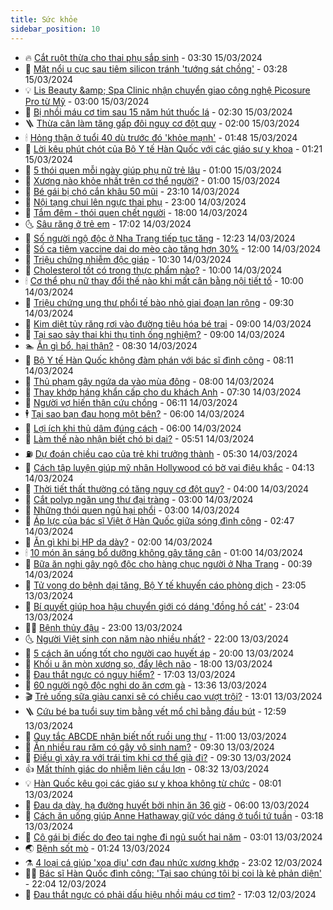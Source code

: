 ```yaml
---
title: Sức khỏe
sidebar_position: 10
---
```


<!-- vnexpress-suc-khoe:START -->
- 🔥 [Cắt ruột thừa cho thai phụ sắp sinh](https://vnexpress.net/cat-ruot-thua-cho-thai-phu-sap-sinh-4722237.html) - 03:30 15/03/2024
- 🥰 [Mặt nổi u cục sau tiêm silicon tránh &#39;tướng sát chồng&#39;](https://vnexpress.net/mat-noi-u-cuc-sau-tiem-silicon-tranh-tuong-sat-chong-4722525.html) - 03:28 15/03/2024
- 💡 [Lis Beauty &amp;amp; Spa Clinic nhận chuyển giao công nghệ Picosure Pro từ Mỹ](https://vnexpress.net/lis-beauty-spa-clinic-nhan-chuyen-giao-cong-nghe-picosure-pro-tu-my-4722370.html) - 03:00 15/03/2024
- 🤗 [Bị nhồi máu cơ tim sau 15 năm hút thuốc lá](https://vnexpress.net/bi-nhoi-mau-co-tim-sau-15-nam-hut-thuoc-la-4722546.html) - 02:30 15/03/2024
- 🪜 [Thừa cân làm tăng gấp đôi nguy cơ đột quỵ](https://vnexpress.net/thua-can-lam-tang-gap-doi-nguy-co-dot-quy-4722338.html) - 02:00 15/03/2024
- 🕯 [Hỏng thận ở tuổi 40 dù trước đó &#39;khỏe mạnh&#39;](https://vnexpress.net/hong-than-o-tuoi-40-du-truoc-do-khoe-manh-4722229.html) - 01:48 15/03/2024
- 🤭 [Lời kêu phút chót của Bộ Y tế Hàn Quốc với các giáo sư y khoa](https://vnexpress.net/loi-keu-phut-chot-cua-bo-y-te-han-quoc-voi-cac-giao-su-y-khoa-4722566.html) - 01:21 15/03/2024
- 👀 [5 thói quen mỗi ngày giúp phụ nữ trẻ lâu](https://vnexpress.net/5-thoi-quen-moi-ngay-giup-phu-nu-tre-lau-4722381.html) - 01:00 15/03/2024
- 🌋 [Xương nào khỏe nhất trên cơ thể người?](https://vnexpress.net/xuong-nao-khoe-nhat-tren-co-the-nguoi-4722356.html) - 01:00 15/03/2024
- 🫶 [Bé gái bị chó cắn khâu 50 mũi](https://vnexpress.net/be-gai-bi-cho-can-khau-50-mui-4722454.html) - 23:10 14/03/2024
- 🦆 [Nội tạng chui lên ngực thai phụ](https://vnexpress.net/noi-tang-chui-len-nguc-thai-phu-4722316.html) - 23:00 14/03/2024
- 🚀 [Tắm đêm - thói quen chết người](https://vnexpress.net/tam-dem-thoi-quen-chet-nguoi-4722058.html) - 18:00 14/03/2024
- 🌜 [Sâu răng ở trẻ em](https://vnexpress.net/sau-rang-o-tre-em-4721188.html) - 17:02 14/03/2024
- 🧰 [Số người ngộ độc ở Nha Trang tiếp tục tăng](https://vnexpress.net/so-nguoi-ngo-doc-nghi-do-an-com-ga-o-nha-trang-tiep-tuc-tang-4722420.html) - 12:23 14/03/2024
- 💫 [Số ca tiêm vaccine dại do mèo cào tăng hơn 30%](https://vnexpress.net/so-ca-tiem-vaccine-dai-do-meo-cao-tang-hon-30-4722405.html) - 12:00 14/03/2024
- 🌝 [Triệu chứng nhiễm độc giáp](https://vnexpress.net/trieu-chung-nhiem-doc-giap-4720451.html) - 10:30 14/03/2024
- 🗽 [Cholesterol tốt có trong thực phẩm nào?](https://vnexpress.net/cholesterol-tot-co-trong-thuc-pham-nao-4722294.html) - 10:00 14/03/2024
- 🕯 [Cơ thể phụ nữ thay đổi thế nào khi mất cân bằng nội tiết tố](https://vnexpress.net/co-the-phu-nu-thay-doi-the-nao-khi-mat-can-bang-noi-tiet-to-4722165.html) - 10:00 14/03/2024
- 🦅 [Triệu chứng ung thư phổi tế bào nhỏ giai đoạn lan rộng](https://vnexpress.net/trieu-chung-ung-thu-phoi-te-bao-nho-giai-doan-lan-rong-4722154.html) - 09:30 14/03/2024
- 🦆 [Kim diệt tủy răng rơi vào đường tiêu hóa bé trai](https://vnexpress.net/kim-diet-tuy-rang-roi-vao-duong-tieu-hoa-be-trai-4722094.html) - 09:00 14/03/2024
- 🎊 [Tại sao sảy thai khi thụ tinh ống nghiệm?](https://vnexpress.net/tai-sao-say-thai-khi-thu-tinh-ong-nghiem-4722263.html) - 09:00 14/03/2024
- 🏊 [Ăn gì bổ, hại thận?](https://vnexpress.net/an-gi-bo-hai-than-4722128.html) - 08:30 14/03/2024
- 📝 [Bộ Y tế Hàn Quốc không đàm phán với bác sĩ đình công](https://vnexpress.net/bo-y-te-han-quoc-khong-dam-phan-voi-bac-si-dinh-cong-4722309.html) - 08:11 14/03/2024
- 💯 [Thủ phạm gây ngứa da vào mùa đông](https://vnexpress.net/thu-pham-gay-ngua-da-vao-mua-dong-4722118.html) - 08:00 14/03/2024
- 🌊 [Thay khớp háng khẩn cấp cho du khách Anh](https://vnexpress.net/thay-khop-hang-khan-cap-cho-du-khach-anh-4722243.html) - 07:30 14/03/2024
- 🚀 [Người vợ hiến thận cứu chồng](https://vnexpress.net/nguoi-vo-hien-than-cuu-chong-4722183.html) - 06:11 14/03/2024
- 🕴 [Tại sao bạn đau họng một bên?](https://vnexpress.net/tai-sao-ban-dau-hong-mot-ben-4722157.html) - 06:00 14/03/2024
- 🗽 [Lợi ích khi thủ dâm đúng cách](https://vnexpress.net/loi-ich-khi-thu-dam-dung-cach-4722108.html) - 06:00 14/03/2024
- 🎡 [Làm thế nào nhận biết chó bị dại?](https://vnexpress.net/lam-the-nao-nhan-biet-cho-bi-dai-4722121.html) - 05:51 14/03/2024
- ⛽️ [Dự đoán chiều cao của trẻ khi trưởng thành](https://vnexpress.net/du-doan-chieu-cao-cua-tre-khi-truong-thanh-4722126.html) - 05:30 14/03/2024
- 🦆 [Cách tập luyện giúp mỹ nhân Hollywood có bờ vai điêu khắc](https://vnexpress.net/cach-tap-luyen-giup-my-nhan-hollywood-co-bo-vai-dieu-khac-4722120.html) - 04:13 14/03/2024
- 🤩 [Thời tiết thất thường có tăng nguy cơ đột quỵ?](https://vnexpress.net/thoi-tiet-that-thuong-co-tang-nguy-co-dot-quy-4722100.html) - 04:00 14/03/2024
- 🦒 [Cắt polyp ngăn ung thư đại tràng](https://vnexpress.net/cat-polyp-ngan-ung-thu-dai-trang-4722092.html) - 03:00 14/03/2024
- 💫 [Những thói quen ngủ hại phổi](https://vnexpress.net/nhung-thoi-quen-ngu-hai-phoi-4721393.html) - 03:00 14/03/2024
- 🐘 [Áp lực của bác sĩ Việt ở Hàn Quốc giữa sóng đình công](https://vnexpress.net/ap-luc-cua-bac-si-viet-o-han-quoc-giua-song-dinh-cong-4722005.html) - 02:47 14/03/2024
- 🚀 [Ăn gì khi bị HP dạ dày?](https://vnexpress.net/an-gi-khi-bi-hp-da-day-4722018.html) - 02:00 14/03/2024
- 🕯 [10 món ăn sáng bổ dưỡng không gây tăng cân](https://vnexpress.net/10-mon-an-sang-bo-duong-khong-gay-tang-can-4721932.html) - 01:00 14/03/2024
- 🦏 [Bữa ăn nghi gây ngộ độc cho hàng chục người ở Nha Trang](https://vnexpress.net/bua-an-nghi-gay-ngo-doc-cho-hang-chuc-nguoi-o-nha-trang-4722003.html) - 00:39 14/03/2024
- 🦄 [Tử vong do bệnh dại tăng, Bộ Y tế khuyến cáo phòng dịch](https://vnexpress.net/tu-vong-do-benh-dai-tang-bo-y-te-khuyen-cao-phong-dich-4721969.html) - 23:05 13/03/2024
- 🦒 [Bí quyết giúp hoa hậu chuyển giới có dáng &#39;đồng hồ cát&#39;](https://vnexpress.net/bi-quyet-giup-hoa-hau-chuyen-gioi-co-dang-dong-ho-cat-4721830.html) - 23:04 13/03/2024
- 👨‍🏫 [Bệnh thủy đậu](https://vnexpress.net/benh-thuy-dau-4721835.html) - 23:00 13/03/2024
- 🌜 [Người Việt sinh con năm nào nhiều nhất?](https://vnexpress.net/nguoi-viet-sinh-con-nam-nao-nhieu-nhat-4719732.html) - 22:00 13/03/2024
- 🚀 [5 cách ăn uống tốt cho người cao huyết áp](https://vnexpress.net/5-cach-an-uong-tot-cho-nguoi-cao-huyet-ap-4722198.html) - 20:00 13/03/2024
- 💃 [Khối u ăn mòn xương sọ, đẩy lệch não](https://vnexpress.net/khoi-u-an-mon-xuong-so-day-lech-nao-4722333.html) - 18:00 13/03/2024
- 💯 [Đau thắt ngực có nguy hiểm?](https://vnexpress.net/dau-that-nguc-co-nguy-hiem-4721120.html) - 17:03 13/03/2024
- 🤔 [60 người ngộ độc nghi do ăn cơm gà](https://vnexpress.net/60-nguoi-ngo-doc-nghi-do-an-com-ga-4721967.html) - 13:36 13/03/2024
- 🎬 [Trẻ uống sữa giàu canxi sẽ có chiều cao vượt trội?](https://vnexpress.net/tre-uong-sua-giau-canxi-se-co-chieu-cao-vuot-troi-4721264.html) - 13:01 13/03/2024
- 🪜 [Cứu bé ba tuổi suy tim bằng vết mổ chỉ bằng đầu bút](https://vnexpress.net/cuu-be-ba-tuoi-suy-tim-bang-vet-mo-chi-bang-dau-but-4721964.html) - 12:59 13/03/2024
- 🦣 [Quy tắc ABCDE nhận biết nốt ruồi ung thư](https://vnexpress.net/quy-tac-abcde-nhan-biet-not-ruoi-ung-thu-4721765.html) - 11:00 13/03/2024
- 🧐 [Ăn nhiều rau răm có gây vô sinh nam?](https://vnexpress.net/an-nhieu-rau-ram-co-gay-vo-sinh-nam-4721894.html) - 09:30 13/03/2024
- 🤡 [Điều gì xảy ra với trái tim khi cơ thể già đi?](https://vnexpress.net/dieu-gi-xay-ra-voi-trai-tim-khi-co-the-gia-di-4721738.html) - 09:30 13/03/2024
- 👍 [Mất thính giác do nhiễm liên cầu lợn](https://vnexpress.net/mat-thinh-giac-do-nhiem-lien-cau-lon-4721846.html) - 08:32 13/03/2024
- 💡 [Hàn Quốc kêu gọi các giáo sư y khoa không từ chức](https://vnexpress.net/han-quoc-keu-goi-cac-giao-su-y-khong-tu-chuc-4721844.html) - 08:01 13/03/2024
- 💯 [Đau dạ dày, hạ đường huyết bởi nhịn ăn 36 giờ](https://vnexpress.net/dau-da-day-ha-duong-huyet-boi-nhin-an-36-gio-4720760.html) - 06:00 13/03/2024
- 🧠 [Cách ăn uống giúp Anne Hathaway giữ vóc dáng ở tuổi tứ tuần](https://vnexpress.net/cach-an-uong-giup-anne-hathaway-giu-voc-dang-o-tuoi-tu-tuan-4721650.html) - 03:18 13/03/2024
- 🎡 [Cô gái bị điếc do đeo tai nghe đi ngủ suốt hai năm](https://vnexpress.net/co-gai-bi-diec-do-deo-tai-nghe-di-ngu-suot-hai-nam-4721453.html) - 03:01 13/03/2024
- 🌏 [Bệnh sốt mò](https://vnexpress.net/benh-sot-mo-4721312.html) - 01:24 13/03/2024
- ⚗️ [4 loại cá giúp &#39;xoa dịu&#39; cơn đau nhức xương khớp](https://vnexpress.net/4-loai-ca-giup-xoa-diu-con-dau-nhuc-xuong-khop-4720340.html) - 23:02 12/03/2024
- 👨‍🏫 [Bác sĩ Hàn Quốc đình công: &#39;Tại sao chúng tôi bị coi là kẻ phản diện&#39;](https://vnexpress.net/bac-si-han-quoc-dinh-cong-tai-sao-chung-toi-bi-coi-la-ke-phan-dien-4721550.html) - 22:04 12/03/2024
- 🤖 [Đau thắt ngực có phải dấu hiệu nhồi máu cơ tim?](https://vnexpress.net/dau-that-nguc-co-phai-dau-hieu-nhoi-mau-co-tim-4721126.html) - 17:03 12/03/2024<!-- vnexpress-suc-khoe:END -->
